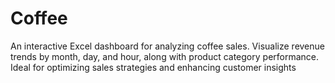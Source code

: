 # Coffee
An interactive Excel dashboard for analyzing coffee sales. Visualize revenue trends by month, day, and hour, along with product category performance. Ideal for optimizing sales strategies and enhancing customer insights
